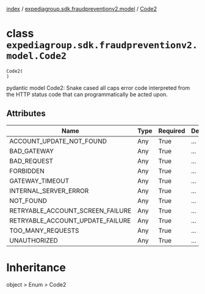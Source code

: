 [index](index.md) / [expediagroup.sdk.fraudpreventionv2.model](expediagroup.sdk.fraudpreventionv2.model.md) / [Code2](Code2.md)
# class `expediagroup.sdk.fraudpreventionv2.model.Code2`
```
Code2(
)
```

pydantic model Code2: Snake cased all caps error code interpreted from the HTTP status code that can programmatically be acted upon.



## Attributes
    
    
        
    
        
    
        
    
        
    
        
    
        
    
        
    
        
    
        
    
        
    
        
    

|               Name               | Type | Required | Description |
|----------------------------------|------|----------|-------------|
|     ACCOUNT_UPDATE_NOT_FOUND     | Any  |   True   |     ...     |
|           BAD_GATEWAY            | Any  |   True   |     ...     |
|           BAD_REQUEST            | Any  |   True   |     ...     |
|            FORBIDDEN             | Any  |   True   |     ...     |
|         GATEWAY_TIMEOUT          | Any  |   True   |     ...     |
|      INTERNAL_SERVER_ERROR       | Any  |   True   |     ...     |
|            NOT_FOUND             | Any  |   True   |     ...     |
| RETRYABLE_ACCOUNT_SCREEN_FAILURE | Any  |   True   |     ...     |
| RETRYABLE_ACCOUNT_UPDATE_FAILURE | Any  |   True   |     ...     |
|        TOO_MANY_REQUESTS         | Any  |   True   |     ...     |
|           UNAUTHORIZED           | Any  |   True   |     ...     |










# Inheritance
object > Enum > Code2